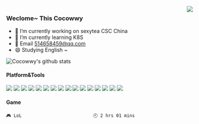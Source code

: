 

<img align="right" src="https://github-readme-stats.vercel.app/api/top-langs/?username=Cocowwy&layout=compact)](https://github.com/Cocowwy/github-readme-stats">

### Weclome~ This Cocowwy
- 🔭 I’m currently working on sexytea CSC China
- 🌱 I’m currently learning K8S
- 💬 Email 514658459@qq.com
- 😄 Studying English ~


<img align="center" src="https://github-readme-stats.vercel.app/api?username=Cocowwy&show_icons=true&icon_color=0366d6&bg_color=ffffff&count_private=true&hide=prs" alt="Cocowwy's github stats"/>

#### Platform&Tools
[![](https://img.shields.io/badge/Windows-11-4e9eee?style=flat-square&logo=windows&logoColor=ffffff)](https://www.microsoft.com/windows/windows-10)
[![](https://img.shields.io/badge/-IDEA-fcc624?style=flat-square&logo=IDEA&logoColor=white)](https://https://www.jetbrains.com/zh-cn/)
[![](https://img.shields.io/badge/-Java-f7e018?style=flat-square&logo=Java&logoColor=white)](https://www.oracle.com/java/technologies/downloads/)
[![](https://img.shields.io/badge/-Docker-2496ED?style=flat-square&logo=docker&logoColor=ffffff)](http://www.docker.com/)
[![](https://img.shields.io/badge/-Spring-E34F26?style=flat-square&logo=Spring&logoColor=white)](https://https://spring.io//)
[![](https://img.shields.io/badge/-SpringBoot-E34F26?style=flat-square&logo=SpringBoot&logoColor=green)](https://start.spring.io/)
[![](https://img.shields.io/badge/-SpringCloud-E34126?style=flat-square&logo=SpringCloud&logoColor=green)](https://www.mscodecloud.com//)
[![](https://img.shields.io/badge/-Redis-E34F26?style=flat-square&logo=Redis&logoColor=green)](https://www.runoob.com/redis/redis-tutorial.html/)
[![](https://img.shields.io/badge/-RocketMQ-E34F26?style=flat-square&logo=RocketMQ&logoColor=green)](https://rocketmq.apache.org//)
[![](https://img.shields.io/badge/-DevOps-E34F26?style=flat-square&logo=DevOps&logoColor=green)](https://https://www.kubernetes.org.cn/tags/devops/)
[![](https://img.shields.io/badge/-微信小程序-E34F26?style=flat-square&logo=微信小程序&logoColor=green)](https://developers.weixin.qq.com/miniprogram/dev/api/)
[![](https://img.shields.io/badge/-按键精灵-E34F26?style=flat-square&logo=按键精灵&logoColor=green)](https://www.baidu.com/)
[![](https://img.shields.io/badge/-Linux-fcc624?style=flat-square&logo=linux&logoColor=white)](https://www.linuxfoundation.org/)
[![](https://img.shields.io/badge/-JavaScript-f7e018?style=flat-square&logo=javascript&logoColor=white)](https://www.ecma-international.org/)
[![](https://img.shields.io/badge/-Vue.js-4fc08d?style=flat-square&logo=vue.js&logoColor=ffffff)](https://vuejs.org/)
[![](https://img.shields.io/badge/-Git-f05032?style=flat-square&logo=git&logoColor=white)](https://git-scm.com/)


#### Game
```text
🎮 LoL                           🕘 2 hrs 01 mins
```
